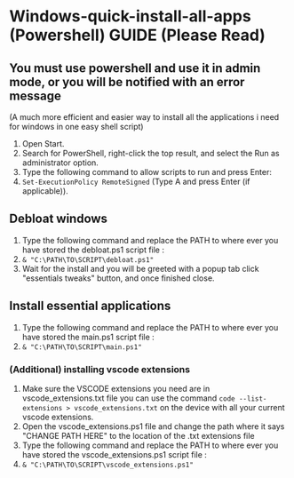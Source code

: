 # Windows-quick-install-all-apps (Powershell) GUIDE (Please Read)
## You must use powershell and use it in admin mode, or you will be notified with an error message

(A much more efficient and easier way to install all the applications i need for windows in one easy shell script)

1. Open Start.
2. Search for PowerShell, right-click the top result, and select the Run as administrator option.
3. Type the following command to allow scripts to run and press Enter:
4. ```Set-ExecutionPolicy RemoteSigned``` (Type A and press Enter (if applicable)).

## Debloat windows

1. Type the following command and replace the PATH to where ever you have stored the debloat.ps1 script file :
2. ```& "C:\PATH\TO\SCRIPT\debloat.ps1"```
3. Wait for the install and you will be greeted with a popup tab click "essentials tweaks" button, and once finished close.

## Install essential applications

1. Type the following command and replace the PATH to where ever you have stored the main.ps1 script file :
2. ```& "C:\PATH\TO\SCRIPT\main.ps1"```

### (Additional) installing vscode extensions

1. Make sure the VSCODE extensions you need are in vscode_extensions.txt file you can use the command ```code --list-extensions > vscode_extensions.txt``` on the device with all your current vscode extensions.
2. Open the vscode_extensions.ps1 file and change the path where it says "CHANGE PATH HERE" to the location of the .txt extensions file
3. Type the following command and replace the PATH to where ever you have stored the vscode_extensions.ps1 script file :
4. ```& "C:\PATH\TO\SCRIPT\vscode_extensions.ps1"```
